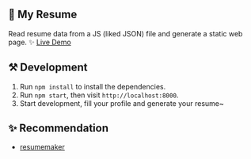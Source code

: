 ## 🧾 My Resume

Read resume data from a JS (liked JSON) file and generate a static web page. ✨ [Live Demo](https://visiky.github.io/resume)

## ⚒ Development

1. Run `npm install` to install the dependencies.
2. Run `npm start`, then visit `http://localhost:8000`.
3. Start development, fill your profile and generate your resume~

## ✨ Recommendation

- [resumemaker](https://www.resumemaker.online/es.php)
